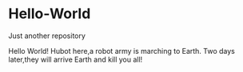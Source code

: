 # Hello-World
Just another repository

Hello World!
Hubot here,a robot army is marching to Earth.
Two days later,they will arrive Earth and kill you all!
